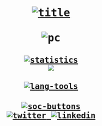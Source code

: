 <samp>
    <h1 align="center">
        <a rel="nofollow noopener noreferrer" target="_blank" href="">
            <img src="https://github.com/565059/565059/assets/118855900/03a724fb-f978-4e4b-bb17-868301985230" alt="title">
        </a>
        <br>
        <br>
        <img src="https://github.com/565059/565059/assets/118855900/9a829ae6-47c2-4f61-9e1c-2e39ce12272d" alt="pc">
    </h1>
    <h2 align="center">
        <a rel="nofollow noopener noreferrer" target="blank" href="">
            <img src="https://github.com/565059/565059/assets/118855900/a790e4f0-4e58-4c3d-9258-b674498509fb" alt="statistics">
        </a>
        <br>
        <a rel="nofollow noopener noreferrer" target="_blank" href="https://github.com/anuraghazra/github-readme-stats">
            <img src="https://github-readme-stats.vercel.app/api?username=565059">
        </a>
    </h2>
    <h2 align="center">
        <a rel="nofollow noopener noreferrer" target="blank" href="">
            <img src="https://github.com/565059/565059/assets/118855900/f8e683e5-f4ee-4bb1-8ded-eb9e069545c0" alt="lang-tools">
        </a>
    </h2>
    <h2 align="center">
        <a rel="nofollow noopener noreferrer" target="_blank" href="">
            <img src="https://github.com/565059/565059/assets/118855900/4f7ca50e-23fe-4553-be40-53526e5491a7" alt="soc-buttons">
        </a>
        <br>
        <a rel="nofollow noopener noreferrer" target="_blank" href="https://x.com/56_50_59">
            <img src="https://github.com/565059/565059/assets/118855900/58e785db-e118-4d20-ae49-6741f6a0410c" alt="twitter">
        </a>
        <a rel="nofillow noopener noreferrer" target="_blank" href="https://www.linkedin.com/in/luis-fern%C3%A1ndez-castelo-06358025b/?locale=en_US">
            <img src="https://github.com/565059/565059/assets/118855900/b16540d5-8016-4e06-82ca-375ada9caf45" alt="linkedin">
        </a>
    </h2>
</samp>

